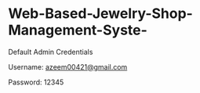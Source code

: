 # Web-Based-Jewelry-Shop-Management-Syste-

Default Admin Credentials

Username: azeem00421@gmail.com

Password: 12345
